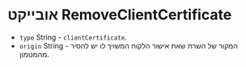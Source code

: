 # אובייקט RemoveClientCertificate

* `type` String - `clientCertificate`.
* `origin` String - המקור של השרת שאת אישור הלקוח המשויך לו יש להסיר מהמטמון.
